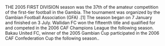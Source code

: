 THE 2005 FIRST DIVISION season was the 37th of the amateur competition of the first-tier football in the Gambia. The tournament was organized by the Gambian Football Association (GFA) .[1] The season began on 7 January and finished on 3 July. Wallidan FC won the fifteenth title and qualified for and competed in the 2006 CAF Champions League the following season. Bakau United FC, winner of the 2005 Gambian Cup participated in the 2006 CAF Confederation Cup the following season..
